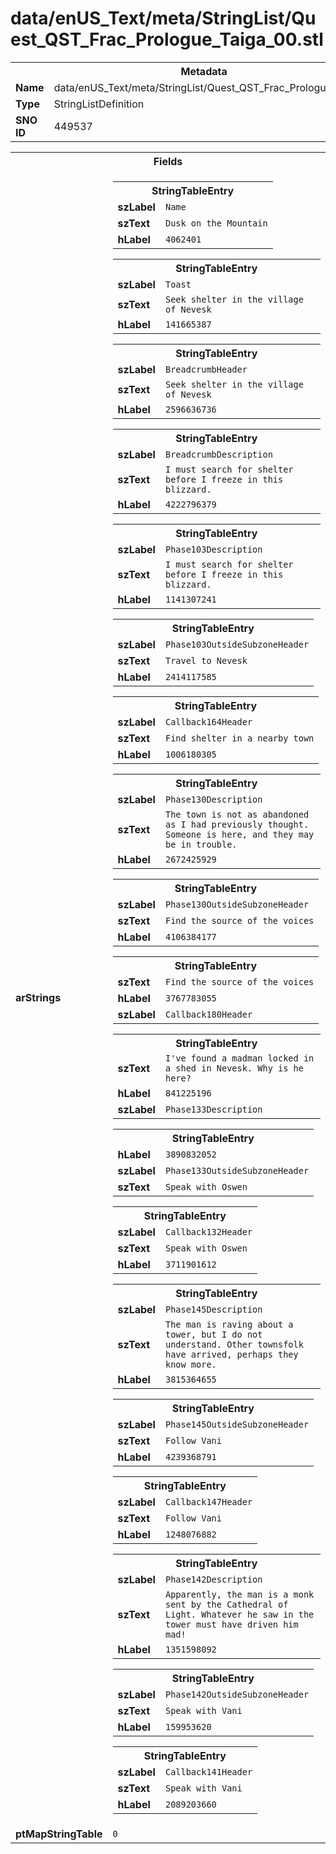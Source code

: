 <h1>data/enUS_Text/meta/StringList/Quest_QST_Frac_Prologue_Taiga_00.stl</h1><table><tr><th colspan="100%">Metadata</th></tr><tr><td><b>Name</b></td><td>data/enUS_Text/meta/StringList/Quest_QST_Frac_Prologue_Taiga_00.stl</td></tr><tr><td><b>Type</b></td><td>StringListDefinition</td></tr><tr><td><b>SNO ID</b></td><td>449537</td></tr></table>

<table><tr><th colspan="100%">Fields</th></tr><tr><td><b>arStrings</b></td><td><table><tr><th colspan="100%">StringTableEntry</th></tr><tr><td><b>szLabel</b></td><td><code>Name</code></td></tr><tr><td><b>szText</b></td><td><code>Dusk on the Mountain</code></td></tr><tr><td><b>hLabel</b></td><td><code>4062401</code></td></tr></table>


<table><tr><th colspan="100%">StringTableEntry</th></tr><tr><td><b>szLabel</b></td><td><code>Toast</code></td></tr><tr><td><b>szText</b></td><td><code>Seek shelter in the village of Nevesk</code></td></tr><tr><td><b>hLabel</b></td><td><code>141665387</code></td></tr></table>


<table><tr><th colspan="100%">StringTableEntry</th></tr><tr><td><b>szLabel</b></td><td><code>BreadcrumbHeader</code></td></tr><tr><td><b>szText</b></td><td><code>Seek shelter in the village of Nevesk</code></td></tr><tr><td><b>hLabel</b></td><td><code>2596636736</code></td></tr></table>


<table><tr><th colspan="100%">StringTableEntry</th></tr><tr><td><b>szLabel</b></td><td><code>BreadcrumbDescription</code></td></tr><tr><td><b>szText</b></td><td><code>I must search for shelter before I freeze in this blizzard.</code></td></tr><tr><td><b>hLabel</b></td><td><code>4222796379</code></td></tr></table>


<table><tr><th colspan="100%">StringTableEntry</th></tr><tr><td><b>szLabel</b></td><td><code>Phase103Description</code></td></tr><tr><td><b>szText</b></td><td><code>I must search for shelter before I freeze in this blizzard.</code></td></tr><tr><td><b>hLabel</b></td><td><code>1141307241</code></td></tr></table>


<table><tr><th colspan="100%">StringTableEntry</th></tr><tr><td><b>szLabel</b></td><td><code>Phase103OutsideSubzoneHeader</code></td></tr><tr><td><b>szText</b></td><td><code>Travel to Nevesk</code></td></tr><tr><td><b>hLabel</b></td><td><code>2414117585</code></td></tr></table>


<table><tr><th colspan="100%">StringTableEntry</th></tr><tr><td><b>szLabel</b></td><td><code>Callback164Header</code></td></tr><tr><td><b>szText</b></td><td><code>Find shelter in a nearby town</code></td></tr><tr><td><b>hLabel</b></td><td><code>1006180305</code></td></tr></table>


<table><tr><th colspan="100%">StringTableEntry</th></tr><tr><td><b>szLabel</b></td><td><code>Phase130Description</code></td></tr><tr><td><b>szText</b></td><td><code>The town is not as abandoned as I had previously thought. Someone is here, and they may be in trouble.</code></td></tr><tr><td><b>hLabel</b></td><td><code>2672425929</code></td></tr></table>


<table><tr><th colspan="100%">StringTableEntry</th></tr><tr><td><b>szLabel</b></td><td><code>Phase130OutsideSubzoneHeader</code></td></tr><tr><td><b>szText</b></td><td><code>Find the source of the voices</code></td></tr><tr><td><b>hLabel</b></td><td><code>4106384177</code></td></tr></table>


<table><tr><th colspan="100%">StringTableEntry</th></tr><tr><td><b>szText</b></td><td><code>Find the source of the voices</code></td></tr><tr><td><b>hLabel</b></td><td><code>3767783055</code></td></tr><tr><td><b>szLabel</b></td><td><code>Callback180Header</code></td></tr></table>


<table><tr><th colspan="100%">StringTableEntry</th></tr><tr><td><b>szText</b></td><td><code>I've found a madman locked in a shed in Nevesk. Why is he here?</code></td></tr><tr><td><b>hLabel</b></td><td><code>841225196</code></td></tr><tr><td><b>szLabel</b></td><td><code>Phase133Description</code></td></tr></table>


<table><tr><th colspan="100%">StringTableEntry</th></tr><tr><td><b>hLabel</b></td><td><code>3890832052</code></td></tr><tr><td><b>szLabel</b></td><td><code>Phase133OutsideSubzoneHeader</code></td></tr><tr><td><b>szText</b></td><td><code>Speak with Oswen</code></td></tr></table>


<table><tr><th colspan="100%">StringTableEntry</th></tr><tr><td><b>szLabel</b></td><td><code>Callback132Header</code></td></tr><tr><td><b>szText</b></td><td><code>Speak with Oswen</code></td></tr><tr><td><b>hLabel</b></td><td><code>3711901612</code></td></tr></table>


<table><tr><th colspan="100%">StringTableEntry</th></tr><tr><td><b>szLabel</b></td><td><code>Phase145Description</code></td></tr><tr><td><b>szText</b></td><td><code>The man is raving about a tower, but I do not understand. Other townsfolk have arrived, perhaps they know more.</code></td></tr><tr><td><b>hLabel</b></td><td><code>3815364655</code></td></tr></table>


<table><tr><th colspan="100%">StringTableEntry</th></tr><tr><td><b>szLabel</b></td><td><code>Phase145OutsideSubzoneHeader</code></td></tr><tr><td><b>szText</b></td><td><code>Follow Vani</code></td></tr><tr><td><b>hLabel</b></td><td><code>4239368791</code></td></tr></table>


<table><tr><th colspan="100%">StringTableEntry</th></tr><tr><td><b>szLabel</b></td><td><code>Callback147Header</code></td></tr><tr><td><b>szText</b></td><td><code>Follow Vani</code></td></tr><tr><td><b>hLabel</b></td><td><code>1248076882</code></td></tr></table>


<table><tr><th colspan="100%">StringTableEntry</th></tr><tr><td><b>szLabel</b></td><td><code>Phase142Description</code></td></tr><tr><td><b>szText</b></td><td><code>Apparently, the man is a monk sent by the Cathedral of Light. Whatever he saw in the tower must have driven him mad!</code></td></tr><tr><td><b>hLabel</b></td><td><code>1351598092</code></td></tr></table>


<table><tr><th colspan="100%">StringTableEntry</th></tr><tr><td><b>szLabel</b></td><td><code>Phase142OutsideSubzoneHeader</code></td></tr><tr><td><b>szText</b></td><td><code>Speak with Vani</code></td></tr><tr><td><b>hLabel</b></td><td><code>159953620</code></td></tr></table>


<table><tr><th colspan="100%">StringTableEntry</th></tr><tr><td><b>szLabel</b></td><td><code>Callback141Header</code></td></tr><tr><td><b>szText</b></td><td><code>Speak with Vani</code></td></tr><tr><td><b>hLabel</b></td><td><code>2089203660</code></td></tr></table>


</td></tr><tr><td><b>ptMapStringTable</b></td><td><code>0</code></td></tr></table>

